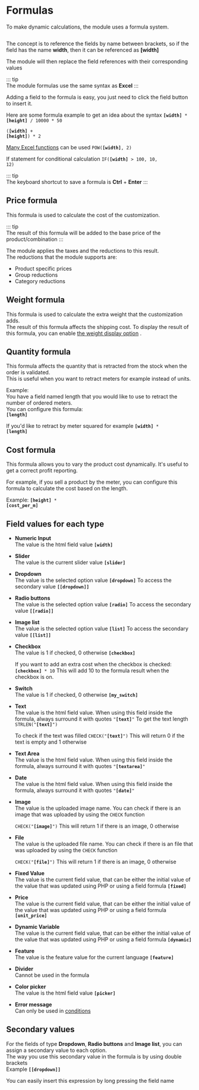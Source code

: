 # Formulas

To make dynamic calculations, the module uses a formula system.

<img srcset="/dynamicproduct/images/formula.jpg 2x">

The concept is to reference the fields by name between brackets, so if the field has the name
**width**, then it can be referenced as **[width]**

The module will then replace the field references with their corresponding values

::: tip  
The module formulas use the same syntax as **Excel**
:::

Adding a field to the formula is easy, you just need to click the field button to insert it.

Here are some formula example to get an idea about the syntax
<code class="formula">**[width]** * **[height]** / 10000 * 50</code>

<code class="formula">(**[width]** + **[height]**) * 2</code>

[Many Excel functions](/dynamicproduct/15-formula-functions.md) can be used
<code class="formula">POW(**[width]**, 2)</code>

If statement for conditional calculation
<code class="formula">IF(**[width]** > 100, 10, 12)</code>

::: tip   
The keyboard shortcut to save a formula is **Ctrl** + **Enter**
:::

## Price formula

This formula is used to calculate the cost of the customization.

::: tip  
The result of this formula will be added to the base price of the product/combination
:::

The module applies the taxes and the reductions to this result.  
The reductions that the module supports are:

- Product specific prices
- Group reductions
- Category reductions

## Weight formula

This formula is used to calculate the extra weight that the customization adds.  
The result of this formula affects the shipping cost. To display the result of this formula, you can
enable [the weight display option](/dynamicproduct/product-config/06-settings.md#display-weight-to-customers)
.

## Quantity formula

This formula affects the quantity that is retracted from the stock when the order is validated.  
This is useful when you want to retract meters for example instead of units.

Example:  
You have a field named length that you would like to use to retract the number of ordered meters.  
You can configure this formula:  
<code class="formula">**[length]**</code>

If you'd like to retract by meter squared for example
<code class="formula">**[width]** * **[length]**</code>

## Cost formula

This formula allows you to vary the product cost dynamically. It's useful to get a correct profit
reporting.

For example, if you sell a product by the meter, you can configure this formula to calculate the
cost based on the length.

Example:
<code class="formula">**[height]** * **[cost_per_m]**</code>

## Field values for each type

- **Numeric Input**  
  The value is the html field value
  <code class="formula">**[width]**</code>

- **Slider**  
  The value is the current slider value
  <code class="formula">**[slider]**</code>

- **Dropdown**  
  The value is the selected option value
  <code class="formula">**[dropdown]**</code>
  To access the secondary value
  <code class="formula">**[[dropdown]]**</code>

- **Radio buttons**  
  The value is the selected option value
  <code class="formula">**[radio]**</code>
  To access the secondary value
  <code class="formula">**[[radio]]**</code>

- **Image list**  
  The value is the selected option value
  <code class="formula">**[list]**</code>
  To access the secondary value
  <code class="formula">**[[list]]**</code>

- **Checkbox**  
  The value is 1 if checked, 0 otherwise
  <code class="formula">**[checkbox]**</code>

  If you want to add an extra cost when the checkbox is checked:
  <code class="formula">**[checkbox]** * 10</code>
  This will add 10 to the formula result when the checkbox is on.

- **Switch**  
  The value is 1 if checked, 0 otherwise
  <code class="formula">**[my_switch]**</code>

- **Text**  
  The value is the html field value. When using this field inside the formula, always surround it
  with quotes
  <code class="formula">"**[text]**"</code>
  To get the text length  
  <code class="formula">STRLEN("**[text]**")</code>

  To check if the text was filled
  <code class="formula">CHECK("**[text]**")</code>
  This will return 0 if the text is empty and 1 otherwise

- **Text Area**  
  The value is the html field value. When using this field inside the formula, always surround it
  with quotes
  <code class="formula">"**[textarea]**"</code>

- **Date**  
  The value is the html field value. When using this field inside the formula, always surround it
  with quotes
  <code class="formula">"**[date]**"</code>

- **Image**  
  The value is the uploaded image name. You can check if there is an image that was uploaded by
  using the `CHECK` function

  <code class="formula">CHECK("**[image]**")</code>
  This will return 1 if there is an image, 0 otherwise

- **File**  
  The value is the uploaded file name. You can check if there is an file that was uploaded by using
  the `CHECK` function

  <code class="formula">CHECK("**[file]**")</code>
  This will return 1 if there is an image, 0 otherwise

- **Fixed Value**  
  The value is the current field value, that can be either the initial value of the value that was
  updated using PHP or using a field formula
  <code class="formula">**[fixed]**</code>

- **Price**  
  The value is the current field value, that can be either the initial value of the value that was
  updated using PHP or using a field formula
  <code class="formula">**[unit_price]**</code>

- **Dynamic Variable**  
  The value is the current field value, that can be either the initial value of the value that was
  updated using PHP or using a field formula
  <code class="formula">**[dynamic]**</code>

- **Feature**  
  The value is the feature value for the current language
  <code class="formula">**[feature]**</code>

- **Divider**  
  Cannot be used in the formula

- **Color picker**  
  The value is the html field value
  <code class="formula">**[picker]**</code>

- **Error message**  
  Can only be used in [conditions](/dynamicproduct/product-config/09-conditions.md)

## Secondary values

For the fields of type **Dropdown**, **Radio buttons** and **Image list**, you can assign a
secondary value to each option.  
The way you use this secondary value in the formula is by using double brackets  
Example
<code class="formula">**[[dropdown]]**</code>

You can easily insert this expression by long pressing the field name

<img srcset="/dynamicproduct/images/secondary-value.jpg 2x">
